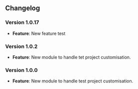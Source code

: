 ## Changelog

### Version 1.0.17
- **Feature**: New feature test

### Version 1.0.2
- **Feature**: New module to handle tet project customisation.

### Version 1.0.0
- **Feature**: New module to handle test project customisation.
